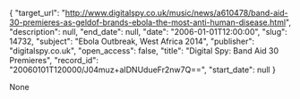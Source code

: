 {
  "target_url": "http://www.digitalspy.co.uk/music/news/a610478/band-aid-30-premieres-as-geldof-brands-ebola-the-most-anti-human-disease.html", 
  "description": null, 
  "end_date": null, 
  "date": "2006-01-01T12:00:00", 
  "slug": 14732, 
  "subject": "Ebola Outbreak, West Africa 2014", 
  "publisher": "digitalspy.co.uk", 
  "open_access": false, 
  "title": "Digital Spy: Band Aid 30 Premieres", 
  "record_id": "20060101T120000/J04muz+aIDNUdueFr2nw7Q==", 
  "start_date": null
}

None